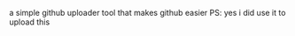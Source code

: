 a simple github uploader tool that makes github easier PS: yes i did use it to upload this











